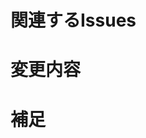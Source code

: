 <!-- あくまでテンプレートなので必ずしもすべての項目を埋めなくてよい -->

# 関連するIssues
<!-- 関連する Issue 番号 -->
<!-- このPRと紐付けてクローズしたいIssuesがある場合は書く。 -->
<!-- Closes #1 ←#1をクローズする -->

# 変更内容
<!-- ビューの変更がある場合はスクショによる比較などがあるとわかりやすい -->

# 補足
<!-- レビューをする際に見てほしい点、ローカル環境で試す際の注意点、など -->